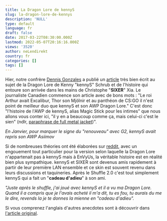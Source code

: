 ```yaml
---
title: La Dragon Lore de kennyS
slug: la-dragon-lore-de-kennys
description: 'NULL'
type: default
language: fr
draft: false
date: 2017-03-22T08:30:00.000Z
lastmod: 2022-05-07T20:16:16.000Z
views: '3520'
author: neLendirekt
country: fr
categories: []
tags: []
---
```

Hier, notre confrère [Dennis Gonzales](https://twitter.com/Tarmanydyn) a publié un [article](http://www.thescoreesports.com/csgo/news/13642-kennys-sixer-reveal-the-real-story-behind-the-fabled-dragon-lore-awp) très bien écrit au sujet de la Dragon Lore de Kenny "kennyS" Schrub et de l'histoire qui entoure son arrivée dans les mains de Christophe "**SIXER**" Xia. Le journaliste Canadien commence son article avec de bons mots : "Le roi Arthur avait Excalibur, Thor son Mjölnir et au panthéon de CS:GO il n'est point de meilleur duo que kennyS et son AWP Dragon Lore." C'est donc "l'histoire de l'AWP de kennyS, alias Magic Stick pour les intimes" que nous allons vous conter ici, "il y en a beaucoup comme ça, mais celui-ci c'est le sien" (ndlr, [paraphrase de full metal jacket](https://youtu.be/2G551KpNnA0?t=57))". 

  
_En Janvier, pour marquer le signe du "renouveau" avec G2, kennyS avait repris son AWP Asiimov_ 

Si de nombreuses théories ont été élaborées sur [reddit](http://www.reddit.com/r/GlobalOffensive/comments/5s8pba/til%5Fkennys%5Fgave%5Fsixer%5Fhis%5Fdragon%5Flore%5Fwhen%5Fhe/), avec un engouement tout particulier pour la version selon laquelle la Dragon Lore n'appartenait pas à kennyS mais à EnVyUs, la véritable histoire est en réalité bien plus sympathique. kennyS et SIXER sont devenus amis rapidement à partir de leur première LAN ensemble et ce skin est souvent revenu dans leurs discussions et taquineries. Après le Shuffle 2.0 c'est tout simplement kennyS qui a fait un "**cadeau d'adieu**" à son ami.

_"Juste après le shuffle, j'ai joué avec kennyS et il a vu ma Dragon Lore. Quand il a compris que je l'avais acheté il m'a dit, tu es fou, tu aurais du me le dire, revends la je te donnes la mienne en "cadeau d'adieu"._ 

  
Si vous comprenez l'anglais d'autres anecdotes sont à découvrir dans [l'article original](http://www.thescoreesports.com/csgo/news/13642-kennys-sixer-reveal-the-real-story-behind-the-fabled-dragon-lore-awp).
